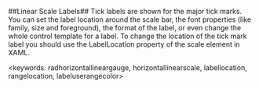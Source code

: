 ##Linear Scale Labels##
Tick labels are shown for the major tick marks. You can set the label location around the scale bar, the font properties (like family, size and foreground), the format of the label, or even change the whole control template for a label. To change the location of the tick mark label you should use the LabelLocation property of the scale element in XAML.

<keywords: radhorizontallineargauge, horizontallinearscale, labellocation, rangelocation, labeluserangecolor>